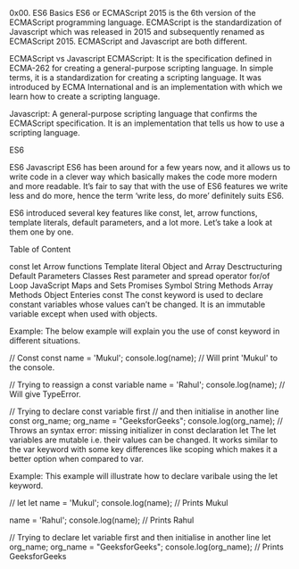 0x00. ES6 Basics
ES6 or ECMAScript 2015 is the 6th version of the ECMAScript programming language. ECMAScript is the standardization of Javascript which was released in 2015 and subsequently renamed as ECMAScript 2015.
ECMAScript and Javascript are both different.

ECMAScript vs Javascript
ECMAScript: It is the specification defined in ECMA-262 for creating a general-purpose scripting language. In simple terms, it is a standardization for creating a scripting language. It was introduced by ECMA International and is an implementation with which we learn how to create a scripting language. 

Javascript: A general-purpose scripting language that confirms the ECMAScript specification. It is an implementation that tells us how to use a scripting language.

ES6

ES6
Javascript ES6 has been around for a few years now, and it allows us to write code in a clever way which basically makes the code more modern and more readable. It’s fair to say that with the use of ES6 features we write less and do more, hence the term ‘write less, do more’ definitely suits ES6. 

ES6 introduced several key features like const, let, arrow functions, template literals, default parameters, and a lot more. Let’s take a look at them one by one.

Table of Content

const
let
Arrow functions
Template literal
Object and Array Desctructuring
Default Parameters
Classes
Rest parameter and spread operator
for/of Loop
JavaScript Maps and Sets
Promises
Symbol
String Methods
Array Methods
Object Enteries
const
The const keyword is used to declare constant variables whose values can’t be changed. It is an immutable variable except when used with objects.

Example: The below example will explain you the use of const keyword in different situations.

// Const 
const name = 'Mukul';
console.log(name); 
// Will print 'Mukul' to the console.
 
// Trying to reassign a const variable
name = 'Rahul';
console.log(name); 
// Will give TypeError.
 
// Trying to declare const variable first
// and then initialise in another line
const org_name;
org_name = "GeeksforGeeks";
console.log(org_name);
// Throws an syntax error: missing initializer in const declaration
let
The let variables are mutable i.e. their values can be changed. It works similar to the var keyword with some key differences like scoping which makes it a better option when compared to var.

Example: This example will illustrate how to declare varibale using the let keyword.


// let
let name = 'Mukul';
console.log(name); 
// Prints Mukul
 
name = 'Rahul';
console.log(name); 
// Prints Rahul
 
// Trying to declare let variable first and then initialise in another line
let org_name;
org_name = "GeeksforGeeks";
console.log(org_name); 
// Prints GeeksforGeeks
